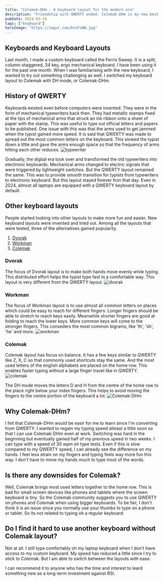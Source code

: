 ```yaml
---
title: "Colemak-DHm - A keyboard layout for the modern era"
description: "Friendship with QWERTY ended. Colemak-DHm is my new best friend"
pubDate: 2024-03-29
tags: ["keyboard"]
heroImage: "https://imgur.com/btoFsNW.jpg"
---
```

## Keyboards and Keyboard Layouts
Last month, I made a custom keyboard called the Ferris Sweep. It is a split, column-staggered,
34 key, ergo mechanical keyboard. I have been using it for the past one month.
When I was familiarising with the new keyboard, I wanted to try out something challenging as well.
I switched my keyboard layout to Colemak with DH mode, or Colemak-DHm.

## History of QWERTY
Keyboards existed even before computers were invented. They were in the form of mechanical
typewriters back then. They had metallic stamps fixed at the tips of mechanical arms that struck
an ink ribbon onto a sheet of paper with the stamp. This was useful to type out
official letters and papers to be published. One issue with this was that the arms
used to get jammed when the typist gained more speed. It is said that QWERTY was made
to spread out the most common letters on the keyboard. This slowed the typist down a
little and gave the arms enough space so that the frequency of arms hitting each other reduces.
![typewriter](http://pngimg.com/uploads/typewriter/typewriter_PNG14.png)

Gradually, the digital era took over and transformed the old typewriters into electronic
keyboards. Mechanical arms changed to electric signals that were triggered by lightweight
switches. But the QWERTY layout remained the same. This was to provide smooth transition
for typists from typewriters to electronic keyboard. But this layout stayed forever fron that day.
Even in 2024, almost all laptops are equipped with a QWERTY keyboard layout by default.

## Other keyboard layouts
People started looking into other layouts to make more fun and easier. New keyboard layouts
were invented and tried out. Among all the layouts that were tested, three of the alternatives
gained popularity.

1. [Dvorak](https://dvorak-keyboard.com/)
2. [Workman](https://workmanlayout.org/)
3. [Colemak](https://colemak.com/)

### Dvorak
The focus of Dvorak layout is to make both hands move evenly while typing. This distributed effort
helps the typist type fast in a comfortable way. This layout is very different from the QWERTY layout.
![dvorak](https://external-preview.redd.it/kVIQVfUBCioVubMRG9jbpJORYrc37VjJP1kWCgREdfA.png?auto=webp&s=464d56e9f59f4a6002c4433f2532b8b7e4234127)

### Workman
The focus of Workman layout is to use almost all common letters on places which could be easy to reach for different
fingers. Longer fingers should be able to stretch to reach keys easily. Meanwhile shorter fingers are good at folding
to reach the lower keys. More common keys will come to the stronger fingers. This conseders the most common bigrams, like
'th', 'sh', 'he' and more.
![workman](https://i.redd.it/bq5fhm0pwm061.png)

### Colemak
Colemak layout has focus on balance. It has a few keys similar to QWERTY like Z, X, C so that commonly used shortcuts
stay the same. And the most used letters of the english alphabets are placed on the home
row. This enables faster typing without a large finger travel like in QWERTY.
![colemak](https://i.pinimg.com/originals/04/d3/21/04d32183e544add05f76ea14f5a576c3.png)

The DH mode moves the letters D and H from the centre of the home row to the place right below your index fingers.
This helps to avoid moving the fingers to the centre portion of the keyboard a lot.
![Colemak-DHm](https://colemakmods.github.io/mod-dh/gfx/about/colemak_dh_main_matrix.png)

## Why Colemak-DHm?
I felt that Colemak-DHm would be easir for me to learn since I'm converting from QWERTY.
I wanted to regain my typing speed atleast a little soon so that I can use Colemak-DHm even at work.
Switching was hard in the beginning but eventually gained half of my previous speed in two weeks.
I can type with a speed of 30 wpm oh type tests. Even if this is slow compared to my QWERTY speed,
I can already see the difference on my hands. I feel less strain on my fingers and typing feels way more
fun this way. I don't have to move my hands much to type most of the words.

## Is there any downsides for Colemak?
Well, Colemak brings most used letters together to the home row. This is bad for
small screen devices like phones and tablets where the screen keyboard is tiny.
So the Colemak community suggests you to use QWERTY on phones and Colemak when using bigger keyboards.
To be fair, I don't think it is an issue since you normally use your thumbs to type on a phone or tablet.
So its not related to typing oh a regular keyboard.

## Do I find it hard to use another keyboard without Colemak layout?
Not at all. I still type comfortably oh my laptop keyboard when I don't have access to my custom keyboard.
My speed has reduced a little since I try to stick to Colemak. But I am able to switch between the layouts
with ease.

I can recommend it to anyone who has the time and interest to leard something new as a long-term
investment against RSI.
